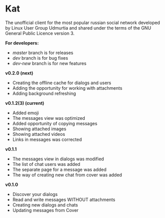 # Kat
The unofficial client for the most popular russian social network developed by
Linux User Group Udmurtia and shared under the terms of the GNU General Public Licence version 3.

__For developers:__
 + _master_ branch is for releases
 + _dev_ branch is for bug fixes
 + _dev-new_ branch is for new features

__v0.2.0 (next)__
 + Creating the offline cache for dialogs and users
 + Adding the opportunity for working with attachments
 + Adding background refreshing

__v0.1.2(3) (current)__
 + Added emoji
 + The messages view was optimized
 + Added opportunity of copying messages
 + Showing attached images
 + Showing attached videos
 + Links in messages was corrected

__v0.1.1__
 + The messages view in dialogs was modified
 + The list of chat users was added
 + The separate page for a message was added
 + The way of creating new chat from cover was added

__v0.1.0__
 + Discover your dialogs
 + Read and write messages WITHOUT attachments
 + Creating new dialogs and chats
 + Updating messages from Cover
